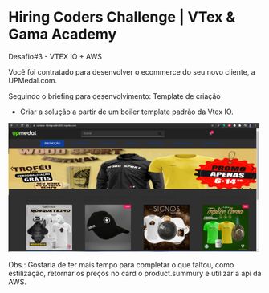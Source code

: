 # Hiring Coders Challenge | VTex & Gama Academy

Desafio#3 - VTEX IO + AWS

Você foi contratado para desenvolver o ecommerce do
seu novo cliente, a UPMedal.com.

Seguindo o briefing para desenvolvimento:
Template de criação

- Criar a solução a partir de um boiler template padrão da Vtex IO.

<img src="./web/assets/pagina.png" alt="" width="500" />

Obs.: Gostaria de ter mais tempo para completar o que faltou, como estilização, retornar os preços no card o product.summury e utilizar a api da AWS.
